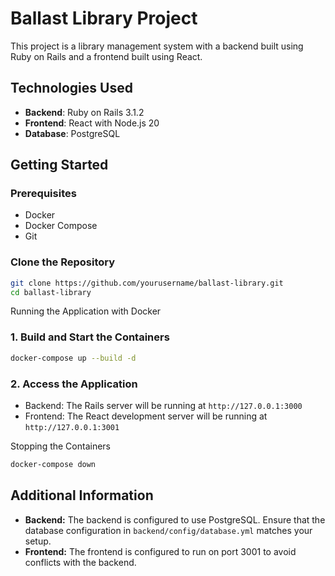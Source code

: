 # Ballast Library Project

This project is a library management system with a backend built using Ruby on Rails and a frontend built using React.

## Technologies Used

- **Backend**: Ruby on Rails 3.1.2
- **Frontend**: React with Node.js 20
- **Database**: PostgreSQL

## Getting Started

### Prerequisites

- Docker
- Docker Compose
- Git

### Clone the Repository

```sh
git clone https://github.com/yourusername/ballast-library.git
cd ballast-library
```

Running the Application with Docker

### 1. Build and Start the Containers

```sh
docker-compose up --build -d
```

### 2. Access the Application

- Backend: The Rails server will be running at `http://127.0.0.1:3000`
- Frontend: The React development server will be running at `http://127.0.0.1:3001`

Stopping the Containers

```sh
docker-compose down
```

## Additional Information

- **Backend:** The backend is configured to use PostgreSQL. Ensure that the database configuration in `backend/config/database.yml` matches your setup.
- **Frontend:** The frontend is configured to run on port 3001 to avoid conflicts with the backend.
